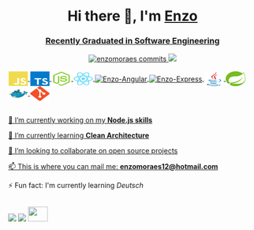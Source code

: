 <h1 align="center">Hi there 👋, I'm <span><a href="https://github.com/enzomoraes/enzomoraes"/>Enzo</span></h1>

<h3 align="center">Recently Graduated in Software Engineering</h3>

<div align="center">
  <img height="180em" src="https://github-readme-stats.vercel.app/api?username=enzomoraes&show_icons=true&theme=nord&include_all_commits=true&count_private=true" alt="enzomoraes commits" />
  <img height="180em" src="https://github-readme-stats.vercel.app/api/top-langs/?username=enzomoraes&layout=compact&langs_count=7&theme=nord"/>
</div>

<div style="display: inline_block"><br>
  <img align="center" alt="Enzo-Js" height="30" width="40" src="https://raw.githubusercontent.com/devicons/devicon/master/icons/javascript/javascript-plain.svg">
  
  <img align="center" alt="Enzo-Ts" height="30" width="40" src="https://raw.githubusercontent.com/devicons/devicon/master/icons/typescript/typescript-plain.svg">
  
  <img align="center" alt="Enzo-Node" height="30" width="40" src="https://raw.githubusercontent.com/devicons/devicon/master/icons/nodejs/nodejs-plain.svg">
  
  <img align="center" alt="Enzo-React" height="30" width="40" src="https://raw.githubusercontent.com/devicons/devicon/master/icons/react/react-original.svg">
  
  <img align="center" alt="Enzo-Angular" height="30" width="40" src="https://www.vectorlogo.zone/logos/angular/angular-icon.svg" alt="react" width="40" height="40"/> 
  
  <img align="center" alt="Enzo-Express" height="30" width="40" src="https://cdn.jsdelivr.net/gh/devicons/devicon/icons/express/express-original.svg" />
  
  <img align="center" alt="Enzo-Java" height="30" width="40" src="https://raw.githubusercontent.com/devicons/devicon/master/icons/java/java-original.svg">
  
  <img align="center" alt="Enzo-Spring" height="30" width="40" src="https://raw.githubusercontent.com/devicons/devicon/master/icons/spring/spring-original.svg">
  
  <img align="center" alt="Enzo-Docker" height="30" width="40" src="https://raw.githubusercontent.com/devicons/devicon/master/icons/docker/docker-original.svg">
  
  <img align="center" alt="Enzo-Git" height="30" width="40" src="https://raw.githubusercontent.com/devicons/devicon/master/icons/git/git-original.svg">

</div>

   ##
🔭 I’m currently working on my **Node.js skills**

🌱 I’m currently learning **Clean Architecture**

👯 I’m looking to collaborate on open source projects

📫 This is where you can mail me: **enzomoraes12@hotmail.com**

⚡ Fun fact: I'm currently learning *Deutsch*

   ##

 <div>
    <a href="https://www.linkedin.com/in/enzomoraes" target="_blank"><img src="https://img.shields.io/badge/-LinkedIn-%230077B5?style=for-the-badge&logo=linkedin&logoColor=white" target="_blank"></a>
    <a href="https://instagram.com/enzomoraes7" target="_blank"><img src="https://img.shields.io/badge/-Instagram-%23E4405F?style=for-the-badge&logo=instagram&logoColor=white" target="_blank"></a>
    <a href="https://leetcode.com/enzomoraes55" target="_blank"><img height="30" width="40"  src="https://raw.githubusercontent.com/rahuldkjain/github-profile-readme-generator/master/src/images/icons/Social/leet-code.svg" target="_blank"></a>
</div>
  
